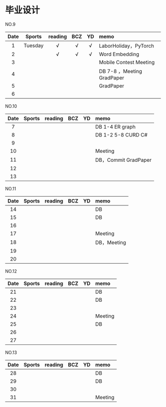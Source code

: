 # 毕业设计
NO.9 

| Date  | Sports | reading | BCZ | YD | memo | 
| :---: | :---: | :---: | :---: | :---: | :--- | 
| 1 | Tuesday | √ | √ | √ | LaborHoliday，PyTorch | 
| 2 |  | √ | √ | √  | Word Embedding | 
| 3 |  |  |  |  | Mobile Contest Meeting | 
| 4 |  |  |  |  | DB 7-8 ，Meeting GradPaper | 
| 5 |  |  |  |  | GradPaper | 
| 6 |  |  |  |  |  | 

NO.10

| Date  | Sports | reading | BCZ | YD | memo | 
| :---: | :---: | :---: | :---: | :---: | :--- | 
| 7 |  |  |  |  | DB 1-4 ER graph | 
| 8 |  |  |  |  | DB 1-2 5-8 CURD C# | 
| 9 |  |  |  |  |  |   
| 10 |  |  |  |  | Meeting | 
| 11 |  |  |  |  | DB，Commit GradPaper | 
| 12 |  |  |  |  |  | 
| 13 |  |  |  |  |  | 

NO.11

| Date  | Sports | reading | BCZ | YD | memo | 
| :---: | :---: | :---: | :---: | :---: | :--- | 
| 14 |  |  |  |  | DB | 
| 15 |  |  |  |  | DB | 
| 16 |  |  |  |  |  | 
| 17 |  |  |  |  | Meeting | 
| 18 |  |  |  |  | DB，Meeting | 
| 19 |  |  |  |  |  |   
| 20 |  |  |  |  |  | 

NO.12

| Date  | Sports | reading | BCZ | YD | memo | 
| :---: | :---: | :---: | :---: | :---: | :--- | 
| 21 |  |  |  |  | DB | 
| 22 |  |  |  |  | DB | 
| 23 |  |  |  |  |  | 
| 24 |  |  |  |  | Meeting | 
| 25 |  |  |  |  | DB | 
| 26 |  |  |  |  |  | 
| 27 |  |  |  |  |  | 

NO.13

| Date  | Sports | reading | BCZ | YD | memo | 
| :---: | :---: | :---: | :---: | :---: | :--- | 
| 28 |  |  |  |  | DB | 
| 29 |  |  |  |  | DB |  
| 30 |  |  |  |  |  | 
| 31 |  |  |  |  | Meeting | 


